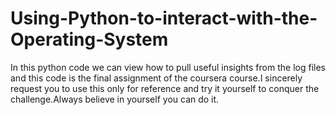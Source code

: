 # Using-Python-to-interact-with-the-Operating-System
In this python code we can view how to pull useful insights from the log files and this code is the final assignment of the coursera course.I sincerely request you to use this only for reference and try it yourself to conquer the challenge.Always believe in yourself you can do it.
